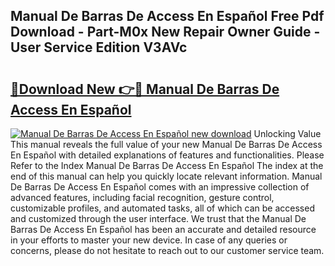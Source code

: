 ## Manual De Barras De Access En Español Free Pdf Download - Part-M0x New Repair Owner Guide - User Service Edition V3AVc

# <h2><a href="http://bc31944.oget.top/?id=Manual+De+Barras+De+Access+En+Espa%c3%b1ol">🔗Download New 👉🔴 Manual De Barras De Access En Español</a></h2>

[![Manual De Barras De Access En Español new download](https://i.imgur.com/5g1atiW.png)](http://bc31944.oget.top/?id=Manual+De+Barras+De+Access+En+Espa%c3%b1ol)
Unlocking Value This manual reveals the full value of your new Manual De Barras De Access En Español with detailed explanations of features and functionalities. Please Refer to the Index Manual De Barras De Access En Español The index at the end of this manual can help you quickly locate relevant information. Manual De Barras De Access En Español comes with an impressive collection of advanced features, including facial recognition, gesture control, customizable profiles, and automated tasks, all of which can be accessed and customized through the user interface. We trust that the Manual De Barras De Access En Español has been an accurate and detailed resource in your efforts to master your new device. In case of any queries or concerns, please do not hesitate to reach out to our customer service team.
